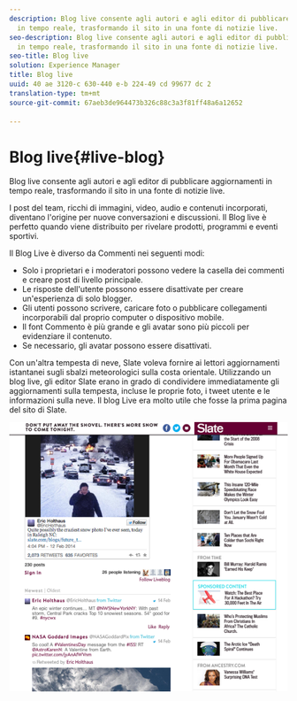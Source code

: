 ```yaml
---
description: Blog live consente agli autori e agli editor di pubblicare aggiornamenti
  in tempo reale, trasformando il sito in una fonte di notizie live.
seo-description: Blog live consente agli autori e agli editor di pubblicare aggiornamenti
  in tempo reale, trasformando il sito in una fonte di notizie live.
seo-title: Blog live
solution: Experience Manager
title: Blog live
uuid: 40 ae 3120-c 630-440 e-b 224-49 cd 99677 dc 2
translation-type: tm+mt
source-git-commit: 67aeb3de964473b326c88c3a3f81ff48a6a12652

---
```



# Blog live{#live-blog}

Blog live consente agli autori e agli editor di pubblicare aggiornamenti in tempo reale, trasformando il sito in una fonte di notizie live.

I post del team, ricchi di immagini, video, audio e contenuti incorporati, diventano l'origine per nuove conversazioni e discussioni. Il Blog live è perfetto quando viene distribuito per rivelare prodotti, programmi e eventi sportivi.

Il Blog Live è diverso da Commenti nei seguenti modi:

* Solo i proprietari e i moderatori possono vedere la casella dei commenti e creare post di livello principale.
* Le risposte dell'utente possono essere disattivate per creare un'esperienza di solo blogger.
* Gli utenti possono scrivere, caricare foto o pubblicare collegamenti incorporabili dal proprio computer o dispositivo mobile.
* Il font Commento è più grande e gli avatar sono più piccoli per evidenziare il contenuto.
* Se necessario, gli avatar possono essere disattivati.

Con un'altra tempesta di neve, Slate voleva fornire ai lettori aggiornamenti istantanei sugli sbalzi meteorologici sulla costa orientale. Utilizzando un blog live, gli editor Slate erano in grado di condividere immediatamente gli aggiornamenti sulla tempesta, incluse le proprie foto, i tweet utente e le informazioni sulla neve. Il blog Live era molto utile che fosse la prima pagina del sito di Slate.

![](assets/LiveBlogSlate_example.png)

